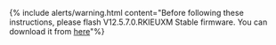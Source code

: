 {% include alerts/warning.html content="Before following these instructions, please flash V12.5.7.0.RKIEUXM Stable firmware. You can download it from [here](https://xiaomifirmwareupdater.com/firmware/renoir/stable/V12.5.7.0.RKIEUXM/)"%}
